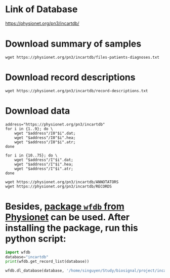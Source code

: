 # Link of Database
https://physionet.org/pn3/incartdb/

# Download summary of samples
`wget https://physionet.org/pn3/incartdb/files-patients-diagnoses.txt`

# Download record descriptions
`wget https://physionet.org/pn3/incartdb/record-descriptions.txt`

# Download data
```SHELL
address="https://physionet.org/pn3/incartdb"
for i in {1..9}; do \
	wget "$address"/I0"$i".dat;
	wget "$address"/I0"$i".hea;
	wget "$address"/I0"$i".atr;
done

for i in {10..75}; do \
	wget "$address"/I"$i".dat;
	wget "$address"/I"$i".hea;
	wget "$address"/I"$i".atr;
done

wget https://physionet.org/pn3/incartdb/ANNOTATORS
wget https://physionet.org/pn3/incartdb/RECORDS
```

# Besides, [package `wfdb` from Physionet](https://github.com/MIT-LCP/wfdb-python) can be used. After installing the package, run this python script:
```python
import wfdb
database="incartdb"
print(wfdb.get_record_list(database))

wfdb.dl_database(database, '/home/singuyen/Study/biosignal/project/incartDb')
```
